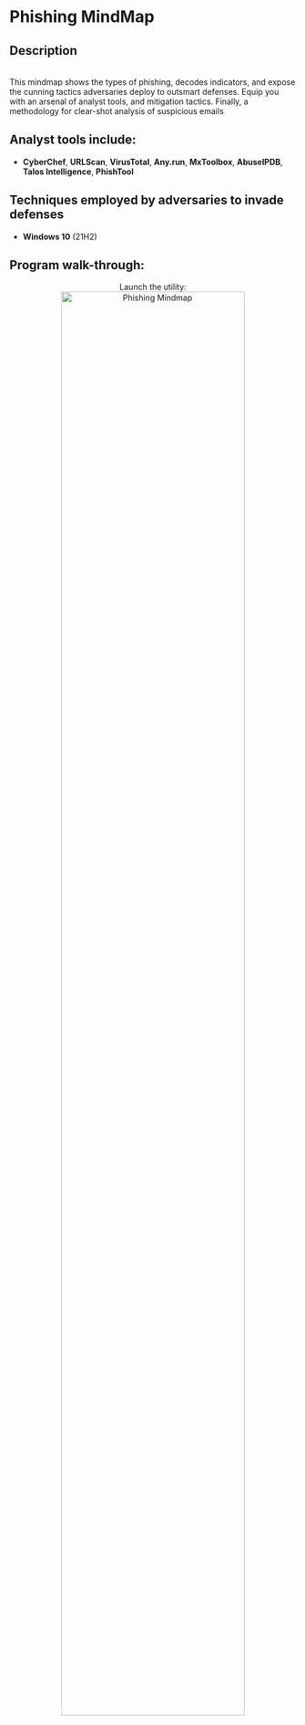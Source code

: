  <h1>Phishing MindMap</h1>


<h2>Description</h2> <br>
This mindmap shows the types of phishing, decodes indicators, and expose the cunning tactics adversaries deploy to outsmart defenses. Equip you with an arsenal of analyst tools, and mitigation tactics. Finally, a methodology for clear-shot analysis of suspicious emails
<br />


<h2>Analyst tools include:</h2>

- <b>CyberChef</b>, <b>URLScan</b>, <b>VirusTotal</b>, <b>Any.run</b>, <b>MxToolbox</b>, <b>AbuseIPDB</b>, <b>Talos Intelligence</b>, <b>PhishTool</b>


<h2>Techniques employed by adversaries to invade defenses </h2>

- <b>Windows 10</b> (21H2)

<h2>Program walk-through:</h2>

<p align="center">
Launch the utility: <br/>
<img src="https://imgur.com/TFq5uG7.png" height="80%" width="80%" alt="Phishing Mindmap"/>
<br />



